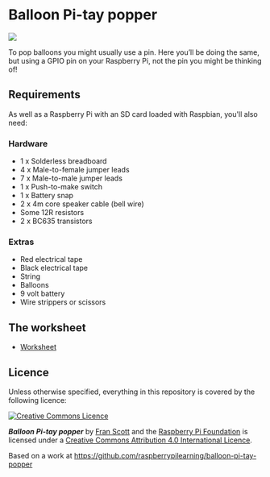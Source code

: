 # Balloon Pi-tay popper

![](cover.png)

To pop balloons you might usually use a pin. Here you’ll be doing the same, but using a GPIO pin on your Raspberry Pi, not the pin you might be thinking of!

## Requirements

As well as a Raspberry Pi with an SD card loaded with Raspbian, you'll also need:

### Hardware

- 1 x Solderless breadboard
- 4 x Male-to-female jumper leads
- 7 x Male-to-male jumper leads
- 1 x Push-to-make switch
- 1 x Battery snap
- 2 x 4m core speaker cable (bell wire)
- Some 12R resistors
- 2 x BC635 transistors

### Extras

- Red electrical tape
- Black electrical tape
- String
- Balloons
- 9 volt battery
- Wire strippers or scissors

## The worksheet

- [Worksheet](worksheet.md)

## Licence

Unless otherwise specified, everything in this repository is covered by the following licence:

[![Creative Commons Licence](http://i.creativecommons.org/l/by-sa/4.0/88x31.png)](http://creativecommons.org/licenses/by-sa/4.0/)

***Balloon Pi-tay popper*** by [Fran Scott](https://github.com/franscott) and the [Raspberry Pi Foundation](http://www.raspberrypi.org) is licensed under a [Creative Commons Attribution 4.0 International Licence](http://creativecommons.org/licenses/by-sa/4.0/).

Based on a work at https://github.com/raspberrypilearning/balloon-pi-tay-popper

